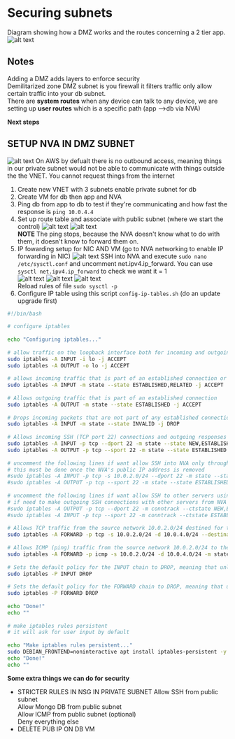 # Securing subnets
Diagram showing how a DMZ works and the routes concerning a 2 tier app.
![alt text](images/image.png)
## Notes
Adding a DMZ adds layers to enforce security<br>
Demilitarized zone DMZ subnet is you firewall it filters traffic only allow certain traffic into your db subnet.<br>
There are **system routes** when any device can talk to any device, we are setting up **user routes** which is a specific path (app -->db via NVA) <br>

**Next steps**
## SETUP NVA IN DMZ SUBNET 
![alt text](images/image1.png)
On AWS by defualt there is no outbound access, meaning things in our private subnet would not be able to communicate with things outside the the VNET. You cannot request things from the internet
1. Create new VNET with 3 subnets enable private subnet for db
2. Create VM for db then app and NVA 
3. Ping db from app to db to test if they're communicating and how fast the response is `ping 10.0.4.4`
4. Set up route table and associate with public subnet (where we start the control)
![alt text](images/image2.png)
![alt text](images/image3.png)<br>
**NOTE** The ping stops, because the NVA doesn't know what to do with them, it doesn't know to forward them on.
5. IP fowarding setup for NIC AND VM (go to NVA networking to enable IP forwarding in NIC)
![alt text](images/image4.png)
SSH into NVA and execute `sudo nano /etc/sysctl.conf` and uncomment net.ipv4.ip_forward. You can use `sysctl net.ipv4.ip_forward` to check we want it = 1<br>
![alt text](images/image6.png)
![alt text](images/image5.png)
![alt text](images/image7.png)<br>
Reload rules of file `sudo sysctl -p`
8. Configure IP table using this script `config-ip-tables.sh` (do an update upgrade first)
```bash
#!/bin/bash
 
# configure iptables
 
echo "Configuring iptables..."
 
# allow traffic on the loopback interface both for incoming and outgoing traffic
sudo iptables -A INPUT -i lo -j ACCEPT
sudo iptables -A OUTPUT -o lo -j ACCEPT
 
# allows incoming traffic that is part of an established connection or related to an established connection
sudo iptables -A INPUT -m state --state ESTABLISHED,RELATED -j ACCEPT
 
# Allows outgoing traffic that is part of an established connection
sudo iptables -A OUTPUT -m state --state ESTABLISHED -j ACCEPT
 
# Drops incoming packets that are not part of any established connection
sudo iptables -A INPUT -m state --state INVALID -j DROP
 
# Allows incoming SSH (TCP port 22) connections and outgoing responses to those connections.
sudo iptables -A INPUT -p tcp --dport 22 -m state --state NEW,ESTABLISHED -j ACCEPT
sudo iptables -A OUTPUT -p tcp --sport 22 -m state --state ESTABLISHED -j ACCEPT
 
# uncomment the following lines if want allow SSH into NVA only through the public subnet (app VM as a jumpbox)
# this must be done once the NVA's public IP address is removed
#sudo iptables -A INPUT -p tcp -s 10.0.2.0/24 --dport 22 -m state --state NEW,ESTABLISHED -j ACCEPT
#sudo iptables -A OUTPUT -p tcp --sport 22 -m state --state ESTABLISHED -j ACCEPT
 
# uncomment the following lines if want allow SSH to other servers using the NVA as a jumpbox
# if need to make outgoing SSH connections with other servers from NVA
#sudo iptables -A OUTPUT -p tcp --dport 22 -m conntrack --ctstate NEW,ESTABLISHED -j ACCEPT
#sudo iptables -A INPUT -p tcp --sport 22 -m conntrack --ctstate ESTABLISHED -j ACCEPT
 
# Allows TCP traffic from the source network 10.0.2.0/24 destined for the destination network 10.0.4.0/24 on port 27017 (presumably MongoDB) to pass through the firewall.
sudo iptables -A FORWARD -p tcp -s 10.0.2.0/24 -d 10.0.4.0/24 --destination-port 27017 -m tcp -j ACCEPT
 
# Allows ICMP (ping) traffic from the source network 10.0.2.0/24 to the destination network 10.0.4.0/24, both for new requests and for established connections (replies).
sudo iptables -A FORWARD -p icmp -s 10.0.2.0/24 -d 10.0.4.0/24 -m state --state NEW,ESTABLISHED -j ACCEPT
 
# Sets the default policy for the INPUT chain to DROP, meaning that unless explicitly allowed by rules above this command, all incoming traffic will be dropped.
sudo iptables -P INPUT DROP
 
# Sets the default policy for the FORWARD chain to DROP, meaning that unless explicitly allowed by rules above this command, all forwarded traffic will be dropped.
sudo iptables -P FORWARD DROP
 
echo "Done!"
echo ""
 
# make iptables rules persistent
# it will ask for user input by default
 
echo "Make iptables rules persistent..."
sudo DEBIAN_FRONTEND=noninteractive apt install iptables-persistent -y
echo "Done!"
echo ""
```






**Some extra things we can do for security**
- STRICTER RULES IN NSG IN PRIVATE SUBNET
Allow SSH from public subnet <br>
Allow Mongo DB from public subnet <br>
Allow ICMP from public subnet (optional) <br>
Deny everything else <br>
- DELETE PUB IP ON DB VM